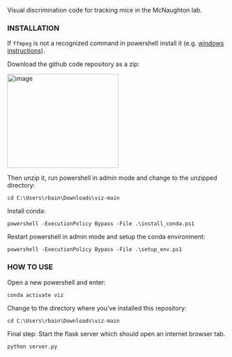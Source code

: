 Visual discrimination code for tracking mice in the McNaughton lab.

### INSTALLATION ###

If `ffmpeg` is not a recognized command in powershell install it (e.g. [windows instructions](https://phoenixnap.com/kb/ffmpeg-windows)).

Download the github code repository as a zip:

<img width="255" height="216" alt="image" src="https://github.com/user-attachments/assets/0533f590-2cb4-410c-a1e9-f34e12ec79aa" />

Then unzip it, run powershell in admin mode and change to the unzipped directory:

`cd C:\Users\rbain\Downloads\viz-main`

Install conda:

`powershell -ExecutionPolicy Bypass -File .\install_conda.ps1`

Restart powershell in admin mode and setup the conda environment:

`powershell -ExecutionPolicy Bypass -File .\setup_env.ps1`

### HOW TO USE ###

Open a new powershell and enter:

`conda activate viz`

Change to the directory where you've installed this repository:

`cd C:\Users\rbain\Downloads\viz-main`

Final step: Start the flask server which should open an internet browser tab.

`python server.py`
